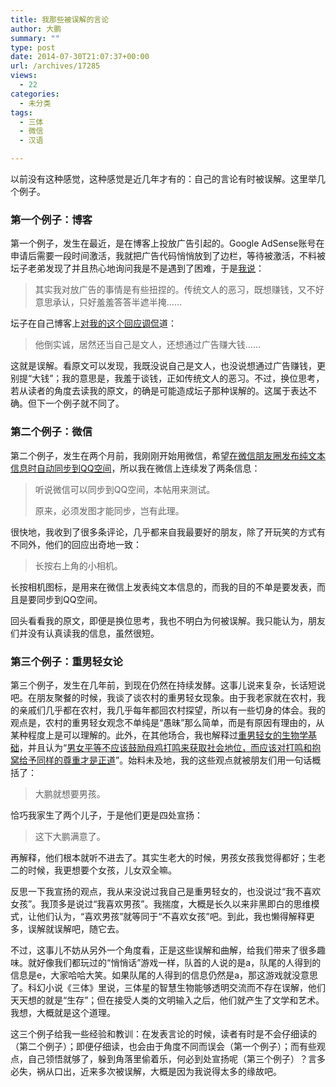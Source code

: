 ```yaml
---
title: 我那些被误解的言论
author: 大鹏
summary: ""
type: post
date: 2014-07-30T21:07:37+00:00
url: /archives/17285
views:
  - 22
categories:
  - 未分类
tags:
  - 三体
  - 微信
  - 汉语

---
```

以前没有这种感觉，这种感觉是近几年才有的：自己的言论有时被误解。这里举几个例子。

### 第一个例子：博客

第一个例子，发生在最近，是在博客上投放广告引起的。Google AdSense账号在申请后需要一段时间激活，我就把广告代码悄悄放到了边栏，等待被激活，不料被坛子老弟发现了并且热心地询问我是不是遇到了困难，于是[我说][1]：

> 其实我对放广告的事情是有些扭捏的。传统文人的恶习，既想赚钱，又不好意思承认，只好羞羞答答半遮半掩……

坛子在自己博客上[对我的这个回应调侃][2]道：

> 他倒实诚，居然还当自己是文人，还想通过广告赚大钱&#8230;&#8230;

这就是误解。看原文可以发现，我既没说自己是文人，也没说想通过广告赚钱，更别提“大钱”；我的意思是，我羞于谈钱，正如传统文人的恶习。不过，换位思考，若从读者的角度去读我的原文，的确是可能造成坛子那种误解的。这属于表达不确。但下一个例子就不同了。

### 第二个例子：微信

第二个例子，发生在两个月前，我刚刚开始用微信，希望[在微信朋友圈发布纯文本信息时自动同步到QQ空间][3]，所以我在微信上连续发了两条信息：

> 听说微信可以同步到QQ空间，本帖用来测试。
> 
> 原来，必须发图才能同步，岂有此理。

很快地，我收到了很多条评论，几乎都来自我最要好的朋友，除了开玩笑的方式有不同外，他们的回应出奇地一致：

> 长按右上角的小相机。

长按相机图标，是用来在微信上发表纯文本信息的，而我的目的不单是要发表，而且是要同步到QQ空间。

回头看看我的原文，即便是换位思考，我也不明白为何被误解。我只能认为，朋友们并没有认真读我的信息，虽然很短。

### 第三个例子：重男轻女论

第三个例子，发生在几年前，到现在仍然在持续发酵。这事儿说来复杂，长话短说吧。在朋友聚餐的时候，我谈了谈农村的重男轻女现象。由于我老家就在农村，我的亲戚们几乎都在农村，我几乎每年都回农村探望，所以有一些切身的体会。我的观点是，农村的重男轻女观念不单纯是“愚昧”那么简单，而是有原因有理由的，从某种程度上是可以理解的。此外，在其他场合，我也解释过[重男轻女的生物学基础][4]，并且认为“[男女平等不应该鼓励母鸡打鸣来获取社会地位，而应该对打鸣和抱窝给予同样的尊重才是正道][5]”。始料未及地，我的这些观点就被朋友们用一句话概括了：

> 大鹏就想要男孩。

恰巧我家生了两个儿子，于是他们更是四处宣扬：

> 这下大鹏满意了。

再解释，他们根本就听不进去了。其实生老大的时候，男孩女孩我觉得都好；生老二的时候，我更想要个女孩，儿女双全嘛。

反思一下我宣扬的观点，我从来没说过我自己是重男轻女的，也没说过“我不喜欢女孩”。我顶多是说过“我喜欢男孩”。我揣度，大概是长久以来非黑即白的思维模式，让他们认为，“喜欢男孩”就等同于“不喜欢女孩”吧。到此，我也懒得解释更多，误解就误解吧，随它去。

不过，这事儿不妨从另外一个角度看，正是这些误解和曲解，给我们带来了很多趣味。就好像我们都玩过的“悄悄话”游戏一样，队首的人说的是a，队尾的人得到的信息是e，大家哈哈大笑。如果队尾的人得到的信息仍然是a，那这游戏就没意思了。科幻小说《三体》里说，三体星的智慧生物能够透明交流而不存在误解，他们天天想的就是“生存”；但在接受人类的文明输入之后，他们就产生了文学和艺术。我想，大概就是这个道理。

这三个例子给我一些经验和教训：在发表言论的时候，读者有时是不会仔细读的（第二个例子）；即便仔细读，也会由于角度不同而误会（第一个例子）；而有些观点，自己领悟就够了，躲到角落里偷着乐，何必到处宣扬呢（第三个例子）？言多必失，祸从口出，近来多次被误解，大概是因为我说得太多的缘故吧。

 [1]: http://dapengde.com/archives/17230#comment-6667
 [2]: https://tumutanzi.com/archives/12836
 [3]: http://dapengde.com/archives/17159
 [4]: http://dapengde.com/archives/12193
 [5]: http://dapengde.com/archives/13233
